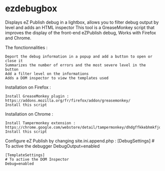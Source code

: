 ezdebugbox
==========

Displays eZ Publish debug in a lightbox, allows you to filter debug output by level and adds an HTML inspector
This tool is a GreaseMonkey script that improves the display of the front-end eZPublish debug, Works with Firefox and Chrome.

The fonctionnalities :

    Deport the debug information in a popup and add a button to open or close it
    Summarizes the number of errors and the most severe level in the button 
    Add a filter level on the informations
    Adds a DOM inspector to view the templates used

Installation on Firefox :

    Install GreaseMonkey plugin : https://addons.mozilla.org/fr/firefox/addon/greasemonkey/
    Install this script

Installation on Chrome :

    Install Tampermonkey extension : https://chrome.google.com/webstore/detail/tampermonkey/dhdgffkkebhmkfjojejmpbldmpobfkfo
    Install this script

Configure eZ Publish by changing site.ini.append.php :
    [DebugSettings]
    # To active the debugger
    DebugOutput=enabled
 
    [TemplateSettings]
    # To active the DOM Inspector
    Debug=enabled
